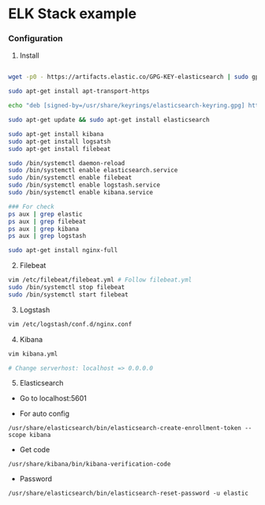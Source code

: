 # ELK Stack example

### Configuration

1. Install

```bash

wget -p0 - https://artifacts.elastic.co/GPG-KEY-elasticsearch | sudo gpg --dearmor - o /usr/share/keyring/elasticsearch-keyring.gpg

sudo apt-get install apt-transport-https

echo "deb [signed-by=/usr/share/keyrings/elasticsearch-keyring.gpg] https://artifacts.elastic.co/packages/8.x/apt stable main" | sudo tee /etc/apt/sources.list.d/elastic-8.x.list

sudo apt-get update && sudo apt-get install elasticsearch

sudo apt-get install kibana
sudo apt-get install logsatsh
sudo apt-get install filebeat

sudo /bin/systemctl daemon-reload
sudo /bin/systemctl enable elasticsearch.service
sudo /bin/systemctl enable filebeat
sudo /bin/systemctl enable logstash.service
sudo /bin/systemctl enable kibana.service

### For check 
ps aux | grep elastic
ps aux | grep filebeat
ps aux | grep kibana
ps aux | grep logstash

sudo apt-get install nginx-full

```

2. Filebeat

```bash
vim /etc/filebeat/filebeat.yml # Follow filebeat.yml
sudo /bin/systemctl stop filebeat
sudo /bin/systemctl start filebeat
```

3. Logstash

```bash
vim /etc/logstash/conf.d/nginx.conf

```

4. Kibana

```bash
vim kibana.yml

# Change serverhost: localhost => 0.0.0.0
```

5. Elasticsearch

- Go to localhost:5601

- For auto config

```
/usr/share/elasticsearch/bin/elasticsearch-create-enrollment-token --scope kibana
```

- Get code

```
/usr/share/kibana/bin/kibana-verification-code 
```
- Password

```
/usr/share/elasticsearch/bin/elasticsearch-reset-password -u elastic
```












